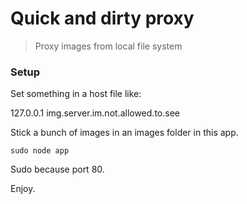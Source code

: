 # Quick and dirty proxy

> Proxy images from local file system

### Setup

Set something in a host file like:

127.0.0.1     img.server.im.not.allowed.to.see

Stick a bunch of images in an images folder in this app.

```
sudo node app
```

Sudo because port 80.

Enjoy.

